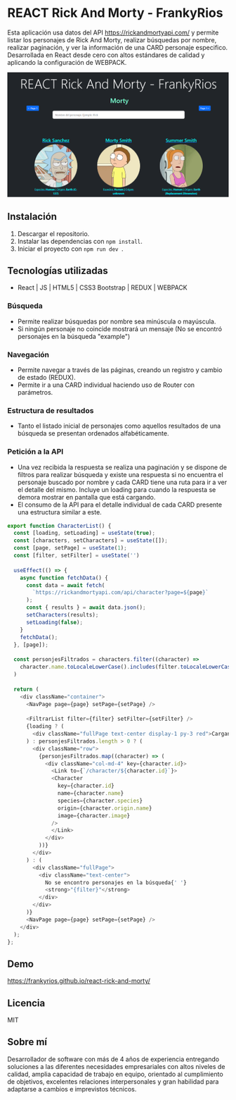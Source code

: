 # REACT Rick And Morty - FrankyRios

Esta aplicación usa datos del API https://rickandmortyapi.com/ y permite listar los personajes de Rick And Morty, realizar búsquedas por nombre, realizar paginación, y ver la información de una CARD personaje especifico. Desarrollada en React desde cero con altos estándares de calidad y aplicando la configuración de WEBPACK.

![Captura de pantalla](https://raw.githubusercontent.com/frankyrios/react-rick-and-morty/main/react-rick-and-morty-frankyrios.png)


## Instalación

1. Descargar el repositorio.
2. Instalar las dependencias con ```npm install```.
3. Iniciar el proyecto con ```npm run dev ```.
   

## Tecnologías utilizadas

- React | JS | HTML5 | CSS3 Bootstrap | REDUX | WEBPACK

### Búsqueda

- Permite realizar búsquedas por nombre sea minúscula o mayúscula. 
- Si ningún personaje no coincide mostrará un mensaje (No se encontró personajes en la búsqueda "example")

### Navegación

- Permite navegar a través de las páginas, creando un registro y cambio de estado (REDUX).
- Permite ir a una CARD individual haciendo uso de Router con parámetros.

### Estructura de resultados

-  Tanto el listado inicial de personajes como aquellos resultados de una búsqueda se presentan ordenados alfabéticamente.

### Petición a la API

- Una vez recibida la respuesta se realiza una paginación y se dispone de filtros para realizar búsqueda y existe una respuesta si no encuentra el personaje buscado por nombre y cada CARD tiene una ruta para ir a ver el detalle del mismo. Incluye un loading para cuando la respuesta se demora mostrar en pantalla que está cargando. 
- El consumo de la API para el detalle individual de cada CARD presente una estructura similar a este. 

```javascript
export function CharacterList() {
  const [loading, setLoading] = useState(true);
  const [characters, setCharacters] = useState([]);
  const [page, setPage] = useState(1);
  const [filter, setFilter] = useState('')

  useEffect(() => {
    async function fetchData() {
      const data = await fetch(
        `https://rickandmortyapi.com/api/character?page=${page}`
      );
      const { results } = await data.json();
      setCharacters(results);
      setLoading(false);
    }
    fetchData();
  }, [page]);

  const personjesFiltrados = characters.filter((character) =>
    character.name.toLocaleLowerCase().includes(filter.toLocaleLowerCase())
  )

  return (
    <div className="container">
      <NavPage page={page} setPage={setPage} />
    
      <FiltrarList filter={filter} setFilter={setFilter} />
      {loading ? (
        <div className="fullPage text-center display-1 py-3 red">Cargando...</div>
      ) : personjesFiltrados.length > 0 ? (
        <div className="row">
          {personjesFiltrados.map((character) => (
            <div className="col-md-4" key={character.id}>
              <Link to={`/character/${character.id}`}>              
              <Character
                key={character.id}
                name={character.name}
                species={character.species}
                origin={character.origin.name}
                image={character.image}                
              />
              </Link>
            </div>
          ))}
        </div>
      ) : (
        <div className="fullPage">
          <div className="text-center">
            No se encontro personajes en la búsqueda{' '}
            <strong>"{filter}"</strong>
          </div>
        </div>
      )}
      <NavPage page={page} setPage={setPage} />
    </div>
  );
};
```
## Demo

https://frankyrios.github.io/react-rick-and-morty/

## Licencia
MIT

## Sobre mí

Desarrollador de software con más de 4 años de experiencia entregando soluciones a las diferentes necesidades empresariales con altos niveles de calidad, amplia capacidad de trabajo en equipo, orientado al cumplimiento de objetivos, excelentes relaciones interpersonales y gran habilidad para adaptarse a cambios e imprevistos técnicos.
